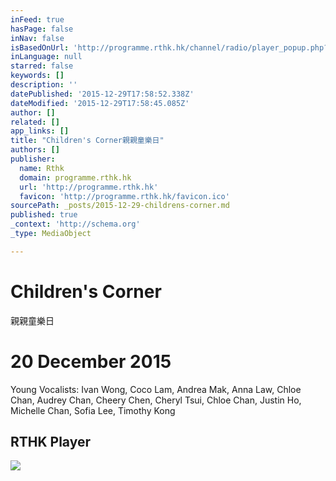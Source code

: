 ```yaml
---
inFeed: true
hasPage: false
inNav: false
isBasedOnUrl: 'http://programme.rthk.hk/channel/radio/player_popup.php?pid=631&eid=&d=2015-12-20&player=mp3&type=archive&channel=radio4'
inLanguage: null
starred: false
keywords: []
description: ''
datePublished: '2015-12-29T17:58:52.338Z'
dateModified: '2015-12-29T17:58:45.085Z'
author: []
related: []
app_links: []
title: "Children's Corner親親童樂日"
authors: []
publisher:
  name: Rthk
  domain: programme.rthk.hk
  url: 'http://programme.rthk.hk'
  favicon: 'http://programme.rthk.hk/favicon.ico'
sourcePath: _posts/2015-12-29-childrens-corner.md
published: true
_context: 'http://schema.org'
_type: MediaObject

---
```

# Children's Corner  
親親童樂日

# 20 December 2015

Young Vocalists: Ivan Wong, Coco Lam, Andrea Mak, Anna Law, Chloe Chan, Audrey Chan, Cheery Chen, Cheryl Tsui, Chloe Chan, Justin Ho, Michelle Chan, Sofia Lee, Timothy Kong

<article style=""><h1>RTHK Player</h1></article>

![](https://the-grid-user-content.s3-us-west-2.amazonaws.com/aac49162-e7a5-44d3-bbe8-5abe0d47c505.jpg)